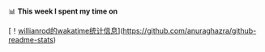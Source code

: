 📊 **This week I spent my time on**

[！[willianrod的wakatime统计信息](https://github-readme-stats.vercel.app/api/wakatime?username=z9956)](https://github.com/anuraghazra/github-readme-stats)
